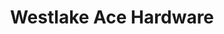 ---
title: "Westlake Ace Hardware"
url: /lincoln/westlake-ace-hardware-north-70th-street/
shop: Baumarkt
---